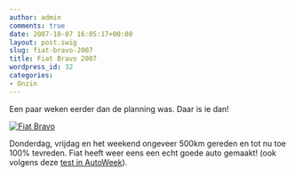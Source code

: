 ```yaml
---
author: admin
comments: true
date: 2007-10-07 16:05:17+00:00
layout: post.swig
slug: fiat-bravo-2007
title: Fiat Bravo 2007
wordpress_id: 32
categories:
- Onzin
---
```


Een paar weken eerder dan de planning was. Daar is ie dan!

[![Fiat Bravo](http://farm3.static.flickr.com/2393/1506133895_b28383eb41_m.jpg)](http://www.wllnr.nl/fotos/photo/1506133895/Fiat-Bravo.html)

Donderdag, vrijdag en het weekend ongeveer 500km gereden en tot nu toe 100% tevreden. Fiat heeft weer eens een echt goede auto gemaakt! (ook volgens deze [test in AutoWeek](http://local.fiat.nl/pdf/triotestBravo.pdf)).
